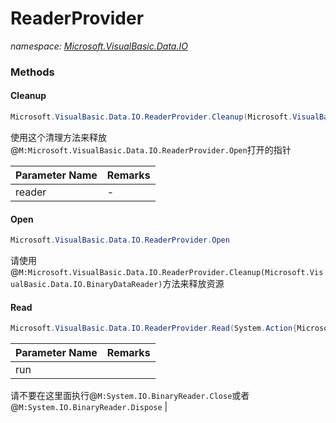 ﻿# ReaderProvider
_namespace: <a href="#" onClick="load('/docs/Microsoft.VisualBasic.Data.IO/index.md')">Microsoft.VisualBasic.Data.IO</a>_





### Methods

#### Cleanup
```csharp
Microsoft.VisualBasic.Data.IO.ReaderProvider.Cleanup(Microsoft.VisualBasic.Data.IO.BinaryDataReader)
```
使用这个清理方法来释放@``M:Microsoft.VisualBasic.Data.IO.ReaderProvider.Open``打开的指针

|Parameter Name|Remarks|
|--------------|-------|
|reader|-|


#### Open
```csharp
Microsoft.VisualBasic.Data.IO.ReaderProvider.Open
```
请使用@``M:Microsoft.VisualBasic.Data.IO.ReaderProvider.Cleanup(Microsoft.VisualBasic.Data.IO.BinaryDataReader)``方法来释放资源

#### Read
```csharp
Microsoft.VisualBasic.Data.IO.ReaderProvider.Read(System.Action{Microsoft.VisualBasic.Data.IO.BinaryDataReader})
```


|Parameter Name|Remarks|
|--------------|-------|
|run|
 请不要在这里面执行@``M:System.IO.BinaryReader.Close``或者@``M:System.IO.BinaryReader.Dispose``
 |



